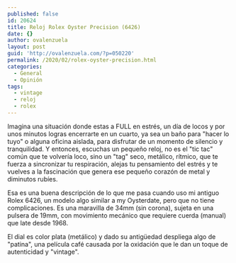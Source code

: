 ```yaml
---
published: false
id: 20624
title: Reloj Rolex Oyster Precision (6426)
date: {}
author: ovalenzuela
layout: post
guid: 'http://ovalenzuela.com/?p=050220'
permalink: /2020/02/rolex-oyster-precision.html
categories:
  - General
  - Opinión
tags:
  - vintage
  - reloj
  - rolex
---
```

Imagina una situación donde estas a FULL en estrés, un día de locos y por unos minutos logras encerrarte en un cuarto, ya sea un baño para "hacer lo tuyo" o alguna oficina aislada, para disfrutar de un momento de silencio y tranquilidad. Y entonces, escuchas un pequeño reloj, no es el "tic tac" común que te volvería loco, sino un "tag" seco, metálico, rítmico, que te fuerza a sincronizar tu respiración, alejas tu pensamiento del estrés y te vuelves a la fascinación que genera ese pequeño corazón de metal y diminutos rubíes.

Esa es una buena descripción de lo que me pasa cuando uso mi antiguo Rolex 6426, un modelo algo similar a my Oysterdate, pero que no tiene complicaciones. Es una maravilla de 34mm (sin corona), sujeta en una pulsera de 19mm, con movimiento mecánico que requiere cuerda (manual) que late desde 1968.

El dial es color plata (metálico) y dado su antigüedad despliega algo de "patina", una película café causada por la oxidación que le dan un toque de autenticidad y "vintage".